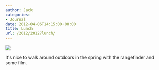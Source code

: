 ```yaml
---
author: Jack
categories:
- Journal
date: 2012-04-06T14:15:00+00:00
title: Lunch
url: /2012/20127lunch/
---
```


![][1] 

It's nice to walk around outdoors in the spring with the rangefinder and some film.

 [1]: /img/2012/07/lunch.jpeg